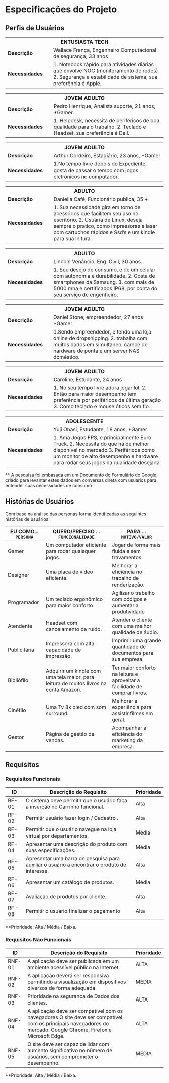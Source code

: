 # Especificações do Projeto

## Perfis de Usuários

<table>
<tbody>
<tr>
<th colspan="2">ENTUSIASTA TECH </th>
</tr>
<tr>
<td width="150px"><b>Descrição</b></td>
<td width="600px">
 Wallace França, Engenheiro Computacional de segurança, 33 anos
</td>
</tr>
<tr>
<td><b>Necessidades</b></td>
<td>
1. Notebook rápido para atividades diárias que envolve NOC (monitoramento de redes) 
2. Segurança e estabilidade de sistema, sua preferência é Apple.

</td>
</tr>
</tbody>
</table>

<table>
<tbody>
<tr>
<th colspan="2">JOVEM ADULTO </th>
</tr>
<tr>
<td width="150px"><b>Descrição</b></td>
<td width="600px">
Pedro Henrique, Analista suporte, 21 anos, *Gamer.
</td>
</tr>
<tr>
<td><b>Necessidades</b></td>
<td>
1. Helpdesk, necessita de periféricos de boa qualidade para o trabalho.
2. Teclado e Headset, sua preferência é Dell.

</td>
</tr>
</tbody>
</table>

<table>
<tbody>
<tr>
<th colspan="2">JOVEM ADULTO </th>
</tr>
<tr>
<td width="150px"><b>Descrição</b></td>
<td width="600px">
Arthur Cordeiro, Estagiário, 23 anos, *Gamer
</td>
</tr>
<tr>
<td><b>Necessidades</b></td>
<td>
1.No tempo livre depois do Expediente, gosta de passar o tempo com jogos eletrônicos no computador.

</td>
</tr>
</tbody>
</table>

<table>
<tbody>
<tr>
<th colspan="2">ADULTO </th>
</tr>
<tr>
<td width="150px"><b>Descrição</b></td>
<td width="600px">
 Daniella Café, Funcionário publica, 35 +
</td>
</tr>
<tr>
<td><b>Necessidades</b></td>
<td>
1. Sua necessidade gira em torno de acessórios que facilitem seu uso no escritório.
2. Usuária de Linux, deseja sempre o pratico, como impressoras e laser com cartuchos rápidos e Ssd’s e um kindle para sua leitura.


</td>
</tr>
</tbody>
</table>

<table>
<tbody>
<tr>
<th colspan="2">ADULTO </th>
</tr>
<tr>
<td width="150px"><b>Descrição</b></td>
<td width="600px">
Lincoln Venâncio, Eng. Civil, 30 anos.
</td>
</tr>
<tr>
<td><b>Necessidades</b></td>
<td>
1. Seu desejo de consumo, e de um celular com autonomia e durabilidade. 2. Gosta de smartphones da Samsung.
3. com mais de 5000 mha e certificados IP68, por conta do seu serviço de engenheiro.

</td>
</tr>
</tbody>
</table>

<table>
<tbody>
<tr>
<th colspan="2">JOVEM ADULTO </th>
</tr>
<tr>
<td width="150px"><b>Descrição</b></td>
<td width="600px">
Daniel Stone, empreendedor, 27 anos *Gamer.
</td>
</tr>
<tr>
<td><b>Necessidades</b></td>
<td>
1.Sendo empreendedor, e tendo uma loja online de dropshipping.
2. trabalha com muitos dados em simultâneo, carece de hardware de ponta e um server NAS doméstico.

</td>
</tr>
</tbody>
</table>

<table>
<tbody>
<tr>
<th colspan="2">JOVEM ADULTO </th>
</tr>
<tr>
<td width="150px"><b>Descrição</b></td>
<td width="600px">
Caroline, Estudante, 24 anos
</td>
</tr>
<tr>
<td><b>Necessidades</b></td>
<td>
1. No seu tempo livre adora jogar lol.
2. Então para maior desempenho tem preferência por periféricos de última geração
3. Como teclado e mouse óticos sem fio.


</td>
</tr>
</tbody>
</table>

<table>
<tbody>
<tr>
<th colspan="2"> ADOLESCENTE </th>
</tr>
<tr>
<td width="150px"><b>Descrição</b></td>
<td width="600px">
 Yuji Ohasi, Estudante, 18 anos, *Gamer
</td>
</tr>
<tr>
<td><b>Necessidades</b></td>
<td>
1. Ama Jogos FPS, e principalmente Euro Truck.
2. Necessita do que há de melhor disponível no mercado
3. Periféricos como um monitor de alto desempenho e hardware para rodar seus jogos na qualidade desejada.


</td>
</tr>
</tbody>
</table>

** A pesquisa foi embasada em um Documento do Formulário do Google, criado para levantar estes dados em conversas direta com usuários para entender suas necessidades de consumo
## Histórias de Usuários

Com base na análise das personas forma identificadas as seguintes histórias de usuários:

|EU COMO... `PERSONA`| QUERO/PRECISO ... `FUNCIONALIDADE`                                             |PARA ... `MOTIVO/VALOR`                 |
|--------------------|--------------------------------------------------------------------------------|----------------------------------------|
|Gamer | Um computador eficiente para rodar quaisquer jogos. | Jogar de forma mais fluida e sem travamentos.|
|Designer | Uma placa de vídeo eficiente. | Melhorar a eficiência no trabalho de renderização.|
| Programador | Um teclado ergonômico para maior conforto.|	Agilizar o trabalho com códigos e aumentar a produtividade |
|Atendente |	Headset com cancelamento de ruído. | Atender o cliente com uma melhor qualidade de áudio.|
|Publicitária |	Impressora com alta capacidade de impressão. | Imprimir uma grande quantidade de documentos para sua empresa. |
|Bibliófilo | Adquirir um kindle com uma tela maior, para leitura de muitos livros na conta Amazon. | Ter maior conforto na leitura e aproveitar a facilidade de comprar livros. |
|Cinéfilo | Uma Tv 8k oled com som surround. | Melhorar a experiência para assistir filmes em geral.|
|Gestor | Página de gestão de vendas. |	Acompanhar a eficiência do marketing da empresa.|

## Requisitos

### Requisitos Funcionais

|ID    | Descrição do Requisito  | Prioridade |
|------|-----------------------------------------|----|
|RF- 01| O sistema deve permitir que o usuário faça a inserção no Carrinho funcional. | Alta |
|RF-02| Permitir usuário fazer login / Cadastro .|	Alta |
|RF-03| Permitir que o usuário navegue na loja virtual por departamentos. |Média|
|RF-04| Apresentar uma descrição do produto com suas especificações.|Média|
|RF-05| Apresentar uma barra de pesquisa para auxiliar o usuário a encontrar o produto de interesse.|Alta|
|RF-06| Apresentar um catálogo de produtos.|Média |
|RF- 07| Avaliação de produtos por cliente. |Alta|
|RF - 08| Permitir o usuário finalizar o pagamento |Alta|


**Prioridade: Alta / Média / Baixa.  

### Requisitos Não Funcionais

|ID     | Descrição do Requisito  |Prioridade |
|-------|-------------------------|----|
|RNF-01|A aplicação deve ser publicada em um ambiente acessível público na Internet.  | ALTA | 
|RNF-02| A aplicação deverá ser responsiva permitindo a visualização em dispositivos diversos de forma adequada.  | MÉDIA | 
|RNF-03| Prioridade na seguranca de Dados dos clientes.  | ALTA | 
|RNF-04| A aplicação deve ser compatível com os navegadores O site deve ser compatível com os principais navegadores do mercado: Google Chrome, Firefox e Microsoft Edge.  | ALTA | 
|RNF-05|O site deve ser capaz de lidar com aumento significativo no número de usuários, sem comprometer o desempenho. | MÉDIA |

**Prioridade: Alta / Média / Baixa.


